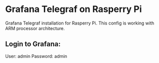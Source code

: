 # Grafana Telegraf on Rasperry Pi

Grafana Telegraf installation for Rasperry Pi. This config is working with ARM processor architecture.

## Login to Grafana:
User: admin
Password: admin
